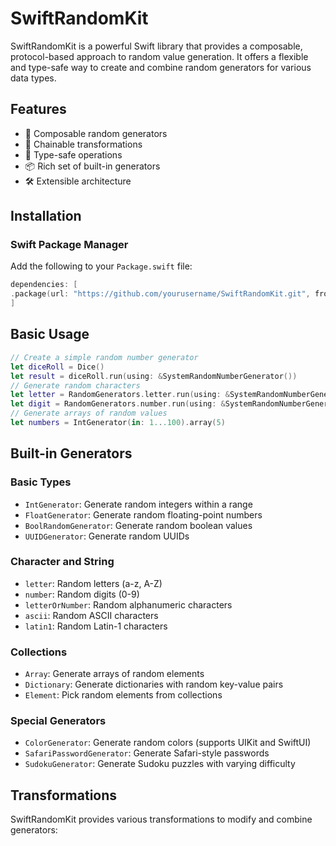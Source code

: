 # SwiftRandomKit

SwiftRandomKit is a powerful Swift library that provides a composable, protocol-based approach to random value generation. It offers a flexible and type-safe way to create and combine random generators for various data types.

## Features

- 🎲 Composable random generators
- 🔄 Chainable transformations
- 🎯 Type-safe operations
- 📦 Rich set of built-in generators
- 🛠 Extensible architecture

## Installation

### Swift Package Manager

Add the following to your `Package.swift` file:

```swift
dependencies: [
.package(url: "https://github.com/yourusername/SwiftRandomKit.git", from: "1.0.0")
]
```

## Basic Usage

```swift
// Create a simple random number generator
let diceRoll = Dice()
let result = diceRoll.run(using: &SystemRandomNumberGenerator())
// Generate random characters
let letter = RandomGenerators.letter.run(using: &SystemRandomNumberGenerator())
let digit = RandomGenerators.number.run(using: &SystemRandomNumberGenerator())
// Generate arrays of random values
let numbers = IntGenerator(in: 1...100).array(5)
```

## Built-in Generators

### Basic Types
- `IntGenerator`: Generate random integers within a range
- `FloatGenerator`: Generate random floating-point numbers
- `BoolRandomGenerator`: Generate random boolean values
- `UUIDGenerator`: Generate random UUIDs

### Character and String
- `letter`: Random letters (a-z, A-Z)
- `number`: Random digits (0-9)
- `letterOrNumber`: Random alphanumeric characters
- `ascii`: Random ASCII characters
- `latin1`: Random Latin-1 characters

### Collections
- `Array`: Generate arrays of random elements
- `Dictionary`: Generate dictionaries with random key-value pairs
- `Element`: Pick random elements from collections

### Special Generators
- `ColorGenerator`: Generate random colors (supports UIKit and SwiftUI)
- `SafariPasswordGenerator`: Generate Safari-style passwords
- `SudokuGenerator`: Generate Sudoku puzzles with varying difficulty

## Transformations

SwiftRandomKit provides various transformations to modify and combine generators:


